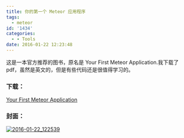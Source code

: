 ```yaml
---
title: 你的第一个 Meteor 应用程序
tags:
  - meteor
id: '1434'
categories:
  - - Tools
date: 2016-01-22 12:23:48
---
```


这是一本官方推荐的图书，原名是 Your First Meteor Application.我下载了 pdf，虽然是英文的，但是有些代码还是很值得学习的。
<!-- more -->
### 下载：

[Your First Meteor Application](http://www.mycode.net.cn/wp-content/uploads/2016/01/Your-First-Meteor-Application.pdf)

### 封面：

[![2016-01-22_122539](http://www.mycode.net.cn/wp-content/uploads/2016/01/2016-01-22_122539-724x1024.png)](http://www.mycode.net.cn/wp-content/uploads/2016/01/2016-01-22_122539.png)